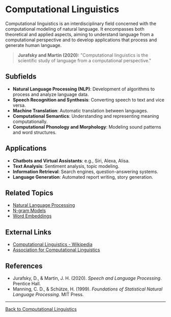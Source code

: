 # Computational Linguistics

Computational linguistics is an interdisciplinary field concerned with the computational modeling of natural language. It encompasses both theoretical and applied aspects, aiming to understand language from a computational perspective and to develop applications that process and generate human language.

> **Jurafsky and Martin (2020):**
> "Computational linguistics is the scientific study of language from a computational perspective."

## Subfields

- **Natural Language Processing (NLP)**: Development of algorithms to process and analyze language data.
- **Speech Recognition and Synthesis**: Converting speech to text and vice versa.
- **Machine Translation**: Automatic translation between languages.
- **Computational Semantics**: Understanding and representing meaning computationally.
- **Computational Phonology and Morphology**: Modeling sound patterns and word structures.

## Applications

- **Chatbots and Virtual Assistants**: e.g., Siri, Alexa, Alisa.
- **Text Analysis**: Sentiment analysis, topic modeling.
- **Information Retrieval**: Search engines, question-answering systems.
- **Language Generation**: Automated report writing, story generation.

## Related Topics

- [Natural Language Processing](Natural-Language-Processing.md)
- [N-gram Models](N-gram-Models.md)
- [Word Embeddings](Word-Embeddings/README.md)

## External Links

- [Computational Linguistics - Wikipedia](https://en.wikipedia.org/wiki/Computational_linguistics)
- [Association for Computational Linguistics](https://www.aclweb.org/)

## References

- Jurafsky, D., & Martin, J. H. (2020). *Speech and Language Processing*. Prentice Hall.
- Manning, C. D., & Schütze, H. (1999). *Foundations of Statistical Natural Language Processing*. MIT Press.

---

[Back to Computational Linguistics](README.md)
